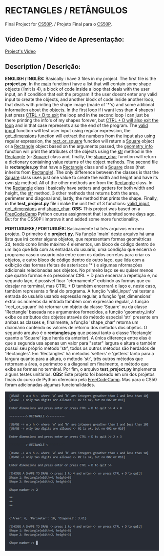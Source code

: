 # RECTANGLES / RETÂNGULOS
Final Project for [CS50P](https://cs50.harvard.edu/python/2022/). / Projeto Final para o [CS50P](https://cs50.harvard.edu/python/2022/).

## **Video Demo / Vídeo de Apresentação**:
[Project's Video](https://www.youtube.com/watch?v=HODJ91WuR5Q)

## **Description / Descrição**:
**ENGLISH / INGLÊS:** Basically i have 3 files in my project. The first file is the **project.py**. In the <ins>main</ins> function i have a list that will contain some shape objects (limit is 4), a block of code inside a loop that deals with the user input, an if condition that exit the program if the user doesnt enter any valid input to create the objects, and another block of code inside another loop, that deals with printing the shape image (made of '*'s) and some aditional information about the objects. In the first loop if i want less than 4 shapes i just press <ins>CTRL + D to exit</ins> the loop and in the second loop i can just be there printing the info's of my shapes forever, but <ins>CTRL + D will also exit the loop</ins> and in that case represents also the end of the program. The <ins>valid input</ins> function will test user input using regular expression, the <ins>get_dimensions</ins> function will extract the numbers from the input also using regular expression, the <ins>rect_or_square</ins> function will return a <ins>Square</ins> object or a <ins>Rectangle</ins> object based on the arguments passed, the <ins>geometry_info</ins> function will print the attributes of the objects using the <ins>str</ins> method in the <ins>Rectangle</ins> (or <ins>Square</ins>) class and, finally, the <ins>shape_char</ins> function will return a dictionary containing value returns of the object methods. The second file is **rectangles.py** that have a <ins>Rectangle</ins> class and a <ins>Square</ins> class (that inherits from <ins>Rectangle</ins>). The only difference between the classes is that the <ins>Square</ins> class uses just one value to create the width and height and have its own <ins>str</ins> method. All of the other methods are from the <ins>Rectangle</ins> class. In the <ins>Rectangle</ins> class i basically have setters and getters for both width and height, the <ins>str</ins> method, 3 other methods that returns both the area, perimeter and diagonal and, lastly, the method that prints the shape. Finally, in the **test_project.py** file i make the unit test of 3 functions: <ins>valid_input</ins>, <ins>get_dimensions</ins> and <ins>shape_char</ins>. **OBS:** This project was based on a [FreeCodeCamp](https://www.freecodecamp.org/) Python course assignment that i submited some days ago. But for the CS50P i improve it and added some more functionallity.

**PORTUGUESE / PORTUGUÊS:** Basicamente há três arquivos em meu projeto. O primeiro é o **project.py**. Na função 'main' deste arquivo há uma lista que irá conter alguns objetos, que representam formas geométricas 2d, tendo como limite máximo 4 elementos, um bloco de código dentro de um laço que lida com as entradas do usuário, uma condição que encerra o programa caso o usuário não entre com os dados corretos para criar os objetos, e outro bloco de código dentro de outro laço, que lida com a exibição das formas (feitas de asteriscos '*') e algumas nformações adicionais relacionadas aos objetos.  No primeiro laço se eu quiser menos que quatro formas é só pressionar CtRL + D para encerrar a repetição e, no segundo laço, é possível ficar "eternamente" exibindo as formas que eu desejar no terminal, mas CTRL + D também encerrará o laço e, neste caso, também representa o final do programa. A função 'valid_input' vai testar a entrada do usuário usando expressão regular, a função 'get_dimensions' extrai os números da entrada também com expressão regular, a função 'rect_or_square' irá retornar um objeto da classe 'Square' ou da classe 'Rectangle' baseada nos argumentos fornecidos, a função 'geometry_info' exibe os atributos dos objetos através do método especial 'str' presente em ambas as classes e, finalmente, a função 'shape_char' retorna um dicionário contendo os valores de retorno dos métodos dos objetos. O segundo arquivo é o **rectangles.py** que possui tanto a classe 'Rectangle' quanto a 'Square' (que herda da anterior). A única diferença entre elas é que a segunda usa apenas um valor para "setar" largura e altura e também possui seu próprio método 'str', todos os outros métodos são herdados de 'Rectangles'. Em 'Rectangles' há métodos 'setters' e 'getters' tanto para a largura quanto para a altura, o método 'str', três outros métodos que retornam a área, o perímetro e a diagonal em finalmente, o método que exibe as formas no terminal. Por fim, o arquivo **test_project.py** implementa alguns testes unitários. **OBS:** Este projeto foi baseado em um dos projetos finais do curso de Python oferecido pela [FreeCodeCamp](https://www.freecodecamp.org/). Mas para o CS50 foram adicionadas algumas funcionalidades.

<img src="output-rectangles.jpg" alt="saida-output" title="Saída-Output">
